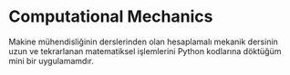 # Computational Mechanics

 Makine mühendisliğinin derslerinden olan hesaplamalı mekanik dersinin uzun ve tekrarlanan matematiksel işlemlerini Python kodlarına döktüğüm mini bir uygulamamdır.
